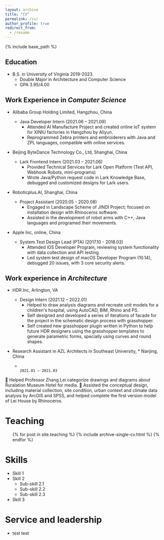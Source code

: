 ```yaml
---
layout: archive
title: "CV"
permalink: /cv/
author_profile: true
redirect_from:
  - /resume
---
```


{% include base_path %}

Education
---
* B.S. in University of Virginia 2019-2023
  * Double Major in Architecture and Computer Science
  * GPA 3.95/4.00


Work Experience in *Computer Science*
---
* Alibaba Group Holding Limited, Hangzhou, China 
  * Java Developer Intern (2021.06 – 2021.09)
    * Attended AI Manufacture Project and created online IoT system for XINIU factories in Hangzhou by Aliyun.
    * Reprogrammed Zebra printers and embroiderers with Java and ZPL languages, compatible with online services.

* Beijing ByteDance Technology Co., Ltd, Shanghai, China 
  * Lark Frontend Intern (2021.03 – 2021.06)
    * Provided Technical Services for Lark Open Platform (Test API, Webhook Robots, mini-programs)
    * Wrote Java/Python request code in Lark Knowledge Base, debugged and customized designs for Lark users.

* Roboticplus.AI, Shanghai, China 
  * Project Assistant (2020.05 - 2020.08)
    * Engaged in Landscape Scheme of JINDI Project; focused on installation design with Rhinoceros software.
    * Assisted in the development of robot arms with C++, Java languages and programed their movements.

* Apple Inc, online, China
  * System Test Design Lead (PTA) (2017.10 - 2018.03)
    * Attended iOS Developer Program, reviewing system functionality with data collection and API testing.
    * Led system test design of macOS Developer Program (10.14), debugged 20 issues, with 3 core security alerts.


Work experience in *Architecture*
---
* HDR Inc, Arlington, VA 
  * Design Intern (2021.12 – 2022.01)
    * Helped to draw analysis diagrams and recreate unit models for a children's hospital, using AutoCAD, BIM, Rhino and PS.
    * Self designed and developed a series of iterations of facade for the project in the schematic design process with grasshopper.
    * Self created new grasshopper plugin written in Python to help future HDR designers using the grasshopper templates to generate parametric forms, specially using curves and round shapes.


* Research Assistant in AZL Architects in Southeast University,                                                                                                                    * Nanjing, China
  *                                                                                                                                                      2021.01 – 2021.03
	Helped Professor Zhang Lei categorize drawings and diagrams about Ruralation Museum Hotel for media.
	Assisted the conceptual design, including material collection, site condition, urban context and climate data analysis by ArcGIS and SPSS, and helped complete the first version model of Lei House by Rhinoceros.


Teaching
======
  <ul>{% for post in site.teaching %}
    {% include archive-single-cv.html %}
  {% endfor %}</ul>
  
 
Skills
======
* Skill 1
* Skill 2
  * Sub-skill 2.1
  * Sub-skill 2.2
  * Sub-skill 2.3
* Skill 3
  
  

  
Service and leadership
======
* test test
